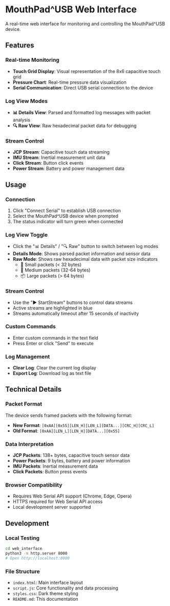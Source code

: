 # MouthPad^USB Web Interface

A real-time web interface for monitoring and controlling the MouthPad^USB device.

## Features

### Real-time Monitoring
- **Touch Grid Display**: Visual representation of the 8x6 capacitive touch grid
- **Pressure Chart**: Real-time pressure data visualization
- **Serial Communication**: Direct USB serial connection to the device

### Log View Modes
- **📊 Details View**: Parsed and formatted log messages with packet analysis
- **🔍 Raw View**: Raw hexadecimal packet data for debugging

### Stream Control
- **JCP Stream**: Capacitive touch data streaming
- **IMU Stream**: Inertial measurement unit data
- **Click Stream**: Button click events
- **Power Stream**: Battery and power management data

## Usage

### Connection
1. Click "Connect Serial" to establish USB connection
2. Select the MouthPad^USB device when prompted
3. The status indicator will turn green when connected

### Log View Toggle
- Click the "📊 Details" / "🔍 Raw" button to switch between log modes
- **Details Mode**: Shows parsed packet information and sensor data
- **Raw Mode**: Shows raw hexadecimal data with packet size indicators
  - 📝 Small packets (< 32 bytes)
  - 📄 Medium packets (32-64 bytes)  
  - 📦 Large packets (> 64 bytes)

### Stream Control
- Use the "▶ StartStream" buttons to control data streams
- Active streams are highlighted in blue
- Streams automatically timeout after 15 seconds of inactivity

### Custom Commands
- Enter custom commands in the text field
- Press Enter or click "Send" to execute

### Log Management
- **Clear Log**: Clear the current log display
- **Export Log**: Download log as text file

## Technical Details

### Packet Format
The device sends framed packets with the following format:
- **New Format**: `[0xAA][0x55][LEN_H][LEN_L][DATA...][CRC_H][CRC_L]`
- **Old Format**: `[0xAA][LEN_L][LEN_H][DATA...][0x55]`

### Data Interpretation
- **JCP Packets**: 138+ bytes, capacitive touch sensor data
- **Power Packets**: 9 bytes, battery and power information
- **IMU Packets**: Inertial measurement data
- **Click Packets**: Button press events

### Browser Compatibility
- Requires Web Serial API support (Chrome, Edge, Opera)
- HTTPS required for Web Serial API access
- Local development server supported

## Development

### Local Testing
```bash
cd web_interface
python3 -m http.server 8000
# Open http://localhost:8000
```

### File Structure
- `index.html`: Main interface layout
- `script.js`: Core functionality and data processing
- `styles.css`: Dark theme styling
- `README.md`: This documentation 